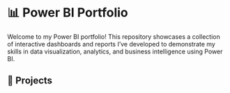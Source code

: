 # 📊 Power BI Portfolio

Welcome to my Power BI portfolio! This repository showcases a collection of interactive dashboards and reports I’ve developed to demonstrate my skills in data visualization, analytics, and business intelligence using Power BI.

## 🚀 Projects
